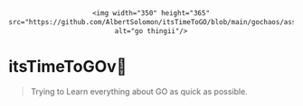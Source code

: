 <div align="center">

    <img width="350" height="365" src="https://github.com/AlbertSolomon/itsTimeToGO/blob/main/gochaos/assets/goooo.gif" alt="go thingii"/>
</div>

# itsTimeToGOv💨

>Trying to Learn everything about GO as quick as possible.
